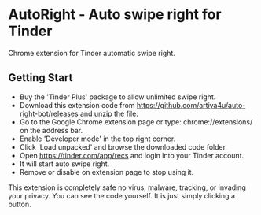 # AutoRight  - Auto swipe right for Tinder
Chrome extension for Tinder automatic swipe right.

## Getting Start

- Buy the 'Tinder Plus' package to allow unlimited swipe right.
- Download this extension code from https://github.com/artiya4u/auto-right-bot/releases and unzip the file.
- Go to the Google Chrome extension page or type: chrome://extensions/ on the address bar.
- Enable 'Developer mode' in the top right corner.
- Click 'Load unpacked' and browse the downloaded code folder.
- Open https://tinder.com/app/recs and login into your Tinder account.
- It will start auto swipe right.
- Remove or disable on extension page to stop using it.


This extension is completely safe no virus, malware, tracking, or invading your privacy.
You can see the code yourself. It is just simply clicking a button.
